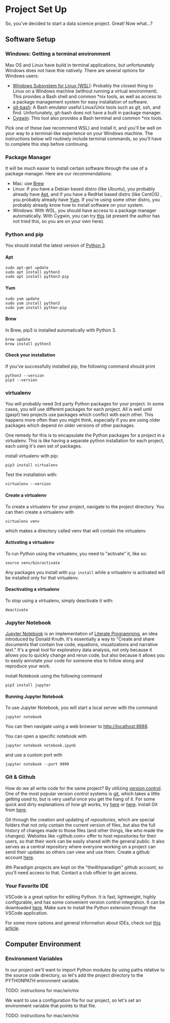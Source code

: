 # Project Set Up

So, you've decided to start a data science project. Great! Now what...?

## Software Setup

### Windows: Getting a terminal environment

Max OS and Linux have build in terminal applications, but unfortunately Windows does not have thie natively.
There are several options for Windows users:

* [Windows Subsystem for Linux (WSL)](https://docs.microsoft.com/en-us/windows/wsl/install-win10): Probably the closest thing to Linux on a Windows machine (without running a virtual environment). This provides a Bash shell and common \*nix tools, as well as access to a package management system for easy installation of software.
* [git-bash](https://gitforwindows.org/): A Bash emulator useful Linux/Unix tools such as git, ssh, and find. Unfortunately, git-bash does not have a built in package manager.
* [Cygwin](https://www.cygwin.com/): This tool also provides a Bash terminal and common \*nix tools. 

Pick one of these (we recommend WSL) and install it, and you'll be well on your way to a terminal-like experience on your Windows machine.
The instructions below will routinely include terminal commands, so you'll have to complete this step before continuing. 

### Package Manager

It will be much easier to install certain software through the use of a package manager.
Here are our recommendations:

* Mac: use [Brew](https://brew.sh/)
* Linux: If you have a Debian based distro (like Ubuntu), you probably already have [Apt](), and if you have a RedHat based distro (like CentOS) , you probably already have [Yum](http://yum.baseurl.org/). If you're using some other distro, you probably already know how to install software on your system.
* Windows: With WSL, you should have access to a package manager automatically. With Cygwin, you can try [this](https://github.com/transcode-open/apt-cyg) (at present the author has not tried this, so you are on your own here).

### Python and pip

You should install the latest version of [Python 3](https://www.python.org/downloads/). 

#### Apt
```
sudo apt-get update
sudo apt install python3
sudo apt install python3-pip
```

#### Yum
```
sudo yum update
sudo yum install python3
sudo yum install python-pip
```

#### Brew
In Brew, pip3 is installed automatically with Python 3.
```
brew update
brew install python3
```

#### Check your installation
If you've successfully installed pip, the following command should print 
```
python3 --version
pip3 --version
```

### virtualenv

You will probably need 3rd party Python packages for your project.
In some cases, you will use different packages for each project. 
All is well until (gasp!) two projects use packages which conflict with each other. 
This happens more often than you might think, especially if you are using older packages which depend on older versions of other packages.

One remedy for this is to encapsulate the Python packages for a project in a virtualenv.
This is *like* having a separate python installation for each project, each using it's own set of packages.

install virtualenv with pip:
```
pip3 install virtualenv
```
Test the installation with:
```
virtualenv --version
```

#### Create a virtualenv

To create a virtualenv for your project, navigate to the project directory.
You can then create a virtualenv with
```
virtualenv venv
```
which makes a directory called venv that will contain the virtualenv.

#### Activating a virtualenv

To run Python using the virtualenv, you need to "activate" it, like so:

```
source venv/bin/activate
```

Any packages you install with `pip install` while a virtualenv is activated will be installed only for that virtualenv.

#### Deactivating a virtualenv

To stop using a virtualenv, simply deactivate it with:
```
deactivate
```

### Jupyter Notebook

[Jupyter Notebook](https://jupyter.org/index.html) is an implementation of [Literate Programming](https://en.wikipedia.org/wiki/Literate_programming), an idea introduced by Donald Knuth. 
It's essentially a way to "Create and share documents that contain live code, equations, visualizations and narrative text."
It's a great tool for exploratory data analysis, not only because it allows you to quickly change and rerun code, but also because it allows you to easily annotate your code for someone else to follow along and reproduce your work.

install Notebook using the following command

```
pip3 install jupyter
```

#### Running Jupyter Notebook

To use Jupyter Notebook, you will start a local server with the command:
```
jupyter notebook
```
You can then navigate using a web browser to [http://localhost:8888](http://localhost:8888).

You can open a specific notebook with 
```
jupyter notebook notebook.ipynb
```
and use a custom port with 
```
jupyter notebook --port 9999
```


### Git & Github

How do we all write code for the same project?
By utilizing [version control](https://en.wikipedia.org/wiki/Version_control). 
One of the most popular version control systems is [git](https://git-scm.com), which takes a little getting used to, but is very useful once you get the hang of it.
For some quick and dirty explanations of how git works, try [here](https://marklodato.github.io/visual-git-guide/index-en.html) or [here](https://agripongit.vincenttunru.com/).
Install Git from [here](https://git-scm.com/downloads).

Git through the creation and updating of *repositories*, which are special folders that not only contain the current version of files, but also the full history of changes made to those files (and other things, like who made the changes).
Websites like <github.com> offer to host repositories for their users, so that their work can be easily shared with the general public.
It also serves as a central repository where everyone working on a project can send their updates so others can view and use them.
Create a github account [here](https://github.com/join).

4th Paradigm projects are kept on the "the4thparadigm" github account, so you'll need access to that.
Contact a club officer to get access.

### Your Favorite IDE

VSCode is a great option for editing Python. It is fast, lightweight, highly configurable, and has some convenient version control integration. It can be downloaded [here](https://code.visualstudio.com/). Make sure to install the Python extension through the VSCode application.

For some more options and general information about IDEs, check out [this article](https://realpython.com/python-ides-code-editors-guide/#visual-studio-code).


## Computer Environment

### Environment Variables

In our project we'll want to import Python modules by using paths relative to the source code directory, so let's add the project directory to the PYTHONPATH enironment variable.

TODO: instructions for mac/win/nix

We want to use a configuration file for our project, so let's set an environment variable that points to that file.

TODO: instructions for mac/win/nix


